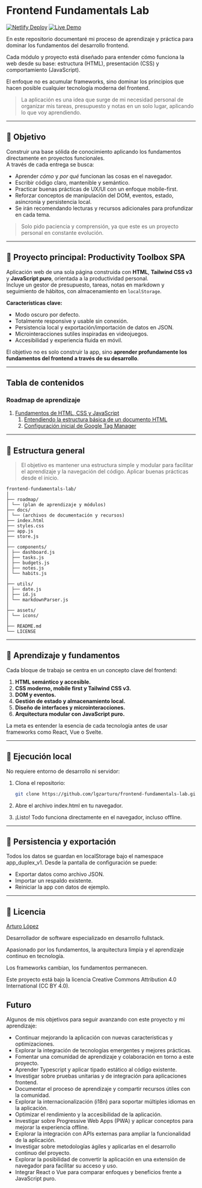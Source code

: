 # Frontend Fundamentals Lab

[![Netlify Deploy](https://img.shields.io/badge/Netlify-Deploy-%2300ad9f?logo=netlify)](https://frontend-fundamentals-lab.netlify.app/) [![Live Demo](https://img.shields.io/badge/Live%20Demo-https%3A%2F%2Ffrontend--fundamentals--lab.netlify.app%2F-orange)](https://frontend-fundamentals-lab.netlify.app/)

En este repositorio documentaré mi proceso de aprendizaje y práctica para dominar los fundamentos del desarrollo frontend.

Cada módulo y proyecto está diseñado para entender cómo funciona la web desde su base: estructura (HTML), presentación (CSS) y comportamiento (JavaScript).

El enfoque no es acumular frameworks, sino dominar los principios que hacen posible cualquier tecnología moderna del frontend.

> La aplicación es una idea que surge de mi necesidad personal de organizar mis tareas, presupuesto y notas en un solo lugar, aplicando lo que voy aprendiendo.

---

## 🚀 Objetivo

Construir una base sólida de conocimiento aplicando los fundamentos directamente en proyectos funcionales.  
A través de cada entrega se busca:

- Aprender *cómo* y *por qué* funcionan las cosas en el navegador.  
- Escribir código claro, mantenible y semántico.  
- Practicar buenas prácticas de UX/UI con un enfoque mobile-first.  
- Reforzar conceptos de manipulación del DOM, eventos, estado, asincronía y persistencia local.
- Se irán recomendando lecturas y recursos adicionales para profundizar en cada tema.

> Solo pido paciencia y comprensión, ya que este es un proyecto personal en constante evolución.

---

## 🧩 Proyecto principal: Productivity Toolbox SPA

Aplicación web de una sola página construida con **HTML**, **Tailwind CSS v3** y **JavaScript puro**, orientada a la productividad personal.  
Incluye un gestor de presupuesto, tareas, notas en markdown y seguimiento de hábitos, con almacenamiento en `localStorage`.

**Características clave:**

- Modo oscuro por defecto.  
- Totalmente responsive y usable sin conexión.  
- Persistencia local y exportación/importación de datos en JSON.  
- Microinteracciones sutiles inspiradas en videojuegos.  
- Accesibilidad y experiencia fluida en móvil.  

El objetivo no es solo construir la app, sino **aprender profundamente los fundamentos del frontend a través de su desarrollo**.

---

## Tabla de contenidos

### Roadmap de aprendizaje

1. [Fundamentos de HTML, CSS y JavaScript](/roadmap/fundaments-html-css-javascript.md)
   1. [Entendiendo la estructura básica de un documento HTML](/docs/index-documentacion.md)
   2. [Configuración inicial de Google Tag Manager](/docs/tag-manager.md)

---

## 📂 Estructura general

> El objetivo es mantener una estructura simple y modular para facilitar el aprendizaje y la navegación del código. Aplicar buenas prácticas desde el inicio.

```plaintext
frontend-fundamentals-lab/
│
├── roadmap/
│ └── (plan de aprendizaje y módulos)
├── docs/
│ └── (archivos de documentación y recursos)
├── index.html
├── styles.css
├── app.js
├── store.js
│
├── components/
│ ├── dashboard.js
│ ├── tasks.js
│ ├── budgets.js
│ ├── notes.js
│ └── habits.js
│
├── utils/
│ ├── date.js
│ ├── id.js
│ └── markdownParser.js
│
├── assets/
│ └── icons/
│
├── README.md
└── LICENSE
```

---

## 🧠 Aprendizaje y fundamentos

Cada bloque de trabajo se centra en un concepto clave del frontend:

1. **HTML semántico y accesible.**  
2. **CSS moderno, mobile first y Tailwind CSS v3.**  
3. **DOM y eventos.**  
4. **Gestión de estado y almacenamiento local.**  
5. **Diseño de interfaces y microinteracciones.**  
6. **Arquitectura modular con JavaScript puro.**

La meta es entender la esencia de cada tecnología antes de usar frameworks como React, Vue o Svelte.

---

## 🧪 Ejecución local

No requiere entorno de desarrollo ni servidor:

1. Clona el repositorio:  

   ```bash
   git clone https://github.com/lgzarturo/frontend-fundamentals-lab.git
    ```

2. Abre el archivo index.html en tu navegador.

3. ¡Listo! Todo funciona directamente en el navegador, incluso offline.

---

## 🔄 Persistencia y exportación

Todos los datos se guardan en localStorage bajo el namespace app_duplex_v1.
Desde la pantalla de configuración se puede:

- Exportar datos como archivo JSON.
- Importar un respaldo existente.
- Reiniciar la app con datos de ejemplo.

---

## 📄 Licencia

[Arturo López](mailto:lgzarturo@gmail.com)

Desarrollador de software especializado en desarrollo fullstack.

Apasionado por los fundamentos, la arquitectura limpia y el aprendizaje continuo en tecnología.

Los frameworks cambian, los fundamentos permanecen.

Este proyecto está bajo la licencia Creative Commons Attribution 4.0 International (CC BY 4.0).

## Futuro

Algunos de mis objetivos para seguir avanzando con este proyecto y mi aprendizaje:

- Continuar mejorando la aplicación con nuevas características y optimizaciones.
- Explorar la integración de tecnologías emergentes y mejores prácticas.
- Fomentar una comunidad de aprendizaje y colaboración en torno a este proyecto.
- Aprender Typescript y aplicar tipado estático al código existente.
- Investigar sobre pruebas unitarias y de integración para aplicaciones frontend.
- Documentar el proceso de aprendizaje y compartir recursos útiles con la comunidad.
- Explorar la internacionalización (i18n) para soportar múltiples idiomas en la aplicación.
- Optimizar el rendimiento y la accesibilidad de la aplicación.
- Investigar sobre Progressive Web Apps (PWA) y aplicar conceptos para mejorar la experiencia offline.
- Explorar la integración con APIs externas para ampliar la funcionalidad de la aplicación.
- Investigar sobre metodologías ágiles y aplicarlas en el desarrollo continuo del proyecto.
- Explorar la posibilidad de convertir la aplicación en una extensión de navegador para facilitar su acceso y uso.
- Integrar React o Vue para comparar enfoques y beneficios frente a JavaScript puro.
